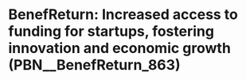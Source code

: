 # BenefReturn: __Increased access to funding for startups, fostering innovation and economic growth__ (PBN__BenefReturn_863)

